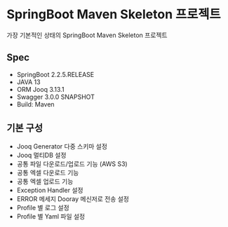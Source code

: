 # SpringBoot Maven Skeleton 프로젝트
가장 기본적인 상태의 SpringBoot Maven Skeleton 프로젝트

## Spec
- SpringBoot 2.2.5.RELEASE
- JAVA 13
- ORM Jooq 3.13.1
- Swagger 3.0.0 SNAPSHOT 
- Build: Maven

## 기본 구성
- Jooq Generator 다중 스키마 설정
- Jooq 멀티DB 설정
- 공통 파일 다운로드/업로드 기능 (AWS S3)
- 공통 엑셀 다운로드 기능
- 공통 엑셀 업로드 기능
- Exception Handler 설정
- ERROR 메세지 Dooray 메신저로 전송 설정
- Profile 별 로그 설정
- Profile 별 Yaml 파일 설정